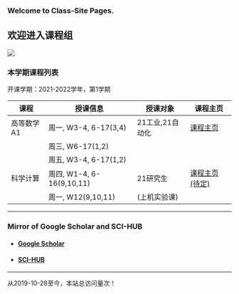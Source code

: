 <script async="" src="//busuanzi.ibruce.info/busuanzi/2.3/busuanzi.pure.mini.js"></script>

### Welcome to Class-Site Pages.

## 欢迎进入课程组

![](http://cdn.hzhangzhuo.cn/caiclass.png)

### 本学期课程列表

开课学期：2021-2022学年，第1学期

|课程 | 授课信息 | 授课对象 | 课程主页 | 
|-----------|------------|------------|------------|
|高等数学A1|周一, W3-4, 6-17(3,4)|21工业,21自动化|  [课程主页](https://www.icourse163.org/spoc/course/ZGJL-1460064166) | 
||周三, W6-17(1,2)|||
||周五, W3-4, 6-17(1,2)|| |
|科学计算|周四, W1-4, 6-16(9,10,11)|21研究生| [课程主页(待定)](WWW.BAIDU.COM) | 
||周一, W12(9,10,11)|(上机实验课)|    |

---

<!--
### 往期课程列表

开课学期：2020-2021学年，第2学期

|课程 | 授课信息 | 授课对象 | 课程主页 | 
|-----------|------------|------------|------------|
|高等数学A1|周三, W1-W17(1,2)|20力学1,20能源1,2| [课程主页](https://www.icourse163.org/spoc/course/ZGJL-1460064166) |
||周五, W1-W17(1,2)|||
||周一, W12-W17(5,6)|| |
|数值分析|周二, W1-W9(7,8)|19数学|  [课程主页](https://mooc1.chaoxing.com/course/217030581.html)  |
||周四, W1-W16(1,2)||    |

---

开课学期：2020-2021学年，第1学期

|课程 | 授课信息 | 授课对象 | 课程主页 | 
|-----------|------------|------------|------------|
|高等数学A1|周一, W5-W17(5,6)|20力学1,20能源1,2| [课程主页](https://www.icourse163.org/spoc/course/ZGJL-1460064166) |
||周三, W5-W17(1,2)|20力学1,20能源1,2|[认证视频1](https://streamja.com/VZRJQ)|
||周三, W16(5,6)|20力学1,20能源1,2|[视频2](http://cdn.hzhangzhuo.cn/stu_certification.mp4)  |
||周五, W5-W17(1,2)|20力学1,20能源1,2|  |
|高等数值分析|周一, W2-W3\W5-W18(9-11)|20数学|  [课程主页](https://mooc1.chaoxing.com/course/214851649.html)  |
|数值分析|周三, W5-W15|20工硕|    |
|及其工程应用|A420(义乌)||    |

---

开课学期：2019-2020学年，第2学期

|课程 | 授课时间 | 授课对象 | 课程主页 | 
|-----------| ------------|------------|------------|
|高等数学C2|周二, W1-W6, W9-W17, 305|19标准化\19工设| [课程主页](https://mooc1.chaoxing.com/course/208374647.html) |
||周四, W3-W6, W9-W17, 305|19标准化\19工设|  |
|数值分析|周二, W7-W15, 305|18数学|  [课程主页](https://mooc1.chaoxing.com/course/208375275.html)  |
| |周四, W1-W15, 306|18数学|    |

---

开课学期：2019-2020学年，第1学期

|课程 | 授课时间 | 授课对象 | 课程主页 |
|-----------| ------------|------------|------------|
|高等数学C1|W3,5-17(1,2)周三、周五|19标准化\19工设| [点击进入](https://mooc1-2.chaoxing.com/course/204566551.html)|
|高等数值分析|W1-3，W5-14(9-11)周三|19理研| [点击进入](https://mooc1-2.chaoxing.com/course/204566602.html)|
| |W6，9，12(9-11)周四|19理研| 上机课（求中505） |

---

开课学期：2018-2019学年，第2学期

|课程 | 授课时间 | 授课对象 | 课程主页 |
|-----------| ------------|------------|------------|
|高等数学C2|W1-W17|18管理类| [点击进入](https://mooc1-2.chaoxing.com/course/202428186.html)|
|数值分析|W1-W16|17数学| [点击进入](https://mooc1-2.chaoxing.com/course/203601471.html)|

---
-->
### Mirror of Google Scholar and SCI-HUB

+ #### [Google Scholar](http://ac.scmor.com/)
+ #### [SCI-HUB](http://tool.yovisun.com/scihub/)

---

<span id="busuanzi_container_site_pv">从2019-10-28至今，本站总访问量<span id="busuanzi_value_site_pv"></span>次！</span>
